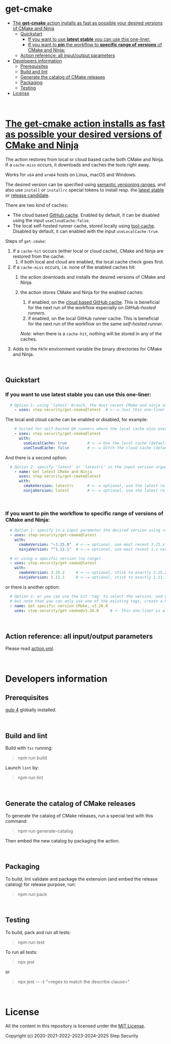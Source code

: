 # get-cmake

- [The **get-cmake** action installs as fast as possible your desired versions of CMake and Ninja](#the-get-cmake-action-installs-as-fast-as-possible-your-desired-versions-of-cmake-and-ninja)
  - [Quickstart](#quickstart)
    - [If you want to use  **latest stable** you can use this one-liner:](#if-you-want-to-use--latest-stable-you-can-use-this-one-liner)
    - [If you want to **pin** the workflow to **specific range of versions** of CMake and Ninja:](#if-you-want-to-pin-the-workflow-to-specific-range-of-versions-of-cmake-and-ninja)
  - [Action reference: all input/output parameters](#action-reference-all-inputoutput-parameters)
- [Developers information](#developers-information)
  - [Prerequisites](#prerequisites)
  - [Build and lint](#build-and-lint)
  - [Generate the catalog of CMake releases](#generate-the-catalog-of-cmake-releases)
  - [Packaging](#packaging)
  - [Testing](#testing)
- [License](#license)

<br>

# [The **get-cmake** action installs as fast as possible your desired versions of CMake and Ninja](https://github.com/marketplace/actions/get-cmake)
The action restores from local or cloud based cache both CMake and Ninja. If a `cache-miss` occurs, it downloads and caches the tools right away.

Works for `x64` and `arm64` hosts on Linux, macOS and Windows.

The desired version can be specified using [semantic versioning ranges](https://docs.npmjs.com/about-semantic-versioning), and also use `install` or `installrc` special tokens to install resp. the [latest stable](./.latest_cmake_version) or [release candidate](./.latestrc_cmake_version).

There are two kind of caches:
- The cloud based [GitHub cache](https://www.npmjs.com/package/@actions/cache). Enabled by default, it can be disabled using the input `useCloudCache:false`. 
- The local self-hosted runner cache, stored locally using [tool-cache](https://www.npmjs.com/package/@actions/tool-cache). Disabled by default, it can enabled with the input `useLocalCache:true`. 


Steps of `get-cmake`:
  1. If a `cache-hit` occurs (either local or cloud cache), CMake and Ninja are restored from the cache.
     1. if both local and cloud are enabled, the local cache check goes first.
  2. If a `cache-miss` occurs, i.e. none of the enabled caches hit:
     1. the action downloads and installs the desired versions of CMake and Ninja.
     2. the action stores CMake and Ninja for the enabled caches:
        1. if enabled, on the [cloud based GitHub cache](https://www.npmjs.com/package/@actions/cache). This is beneficial for the next run of the workflow especially on _GitHub-hosted runners_.
        2. if enabled, on the local GitHub runner cache. This is beneficial for the next run of the workflow on the same _self-hosted runner_.
        
        _Note:_ when there is a `cache-hit`, nothing will be stored in any of the caches.
  3. Adds to the `PATH` environment variable the binary directories for CMake and Ninja.
  
<br>

## Quickstart
### If you want to use  **latest stable** you can use this one-liner:
```yaml
  # Option 1: using 'latest' branch, the most recent CMake and ninja are installed.
    - uses: step-security/get-cmake@latest  # <--= Just this one-liner suffices.
```
The local and cloud cache can be enabled or disabled, for example:
```yaml
    # Suited for self-hosted GH runners where the local cache wins over the cloud.
    - uses: step-security/get-cmake@latest  
      with:
        useLocalCache: true         # <--= Use the local cache (default is 'false').
        useCloudCache: false        # <--= Ditch the cloud cache (default is 'true').
```
And there is a second option:
```yaml
  # Option 2: specify 'latest' or 'latestrc' in the input version arguments:
    - name: Get latest CMake and Ninja
      uses: step-security/get-cmake@latest
      with:
        cmakeVersion: latestrc      # <--= optional, use the latest release candidate (notice the 'rc' suffix).
        ninjaVersion: latest        # <--= optional, use the latest release (non candidate).
```

<br>

### If you want to **pin** the workflow to **specific range of versions** of CMake and Ninja:
```yaml
  # Option 1: specify in a input parameter the desired version using ranges.
  - uses: step-security/get-cmake@latest
    with:
      cmakeVersion: "~3.25.0"  # <--= optional, use most recent 3.25.x version
      ninjaVersion: "^1.11.1"  # <--= optional, use most recent 1.x version

  # or using a specific version (no range)
  - uses: step-security/get-cmake@latest
    with:
      cmakeVersion: 3.25.2     # <--= optional, stick to exactly 3.25.2 version
      ninjaVersion: 1.11.1     # <--= optional, stick to exactly 1.11.1 version
```
or there is another option:
```yaml
  # Option 2: or you can use the Git 'tag' to select the version, and you can have a one-liner statement,
  # but note that you can only use one of the existing tags, create a PR to add the tag you need!
  - name: Get specific version CMake, v3.26.0
    uses: step-security/get-cmake@v3.26.0     # <- this one-liner is all you need.
```
<br>

## Action reference: all input/output parameters
Please read [action.yml](./action.yml).

<br>

# Developers information

## Prerequisites
[gulp 4](https://www.npmjs.com/package/gulp4) globally installed.

<br>

## Build and lint
Build with `tsc` running:

 > npm run build

Launch `lint` by:

 > npm run lint

<br>

## Generate the catalog of CMake releases
To generate the catalog of CMake releases, run a special test with this command:

 > npm run generate-catalog

Then embed the new catalog by packaging the action.

<br>

## Packaging
To build, lint validate and package the extension (and embed the release catalog) for release purpose, run:

  > npm run pack

<br>

## Testing
To build, pack and run all tests:
 
 > npm run test

 To run all tests:
 
 > npx jest

 or

 > npx jest -- -t "&lt;regex to match the describe clause&gt;"

<br>

# License
All the content in this repository is licensed under the [MIT License](LICENSE).

Copyright (c) 2020-2021-2022-2023-2024-2025 Step Security